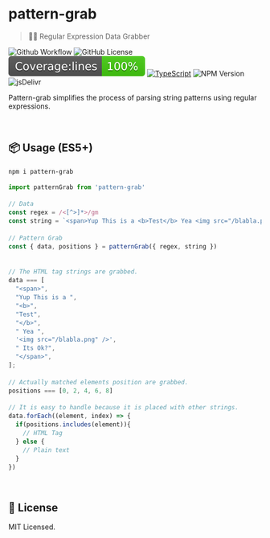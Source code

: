 # pattern-grab

> 🤛🏻 Regular Expression Data Grabber

![Github Workflow](https://github.com/hmmhmmhm/pattern-grab/actions/workflows/test.yml/badge.svg)
![GitHub License](https://img.shields.io/github/license/hmmhmmhm/pattern-grab)
![Jest Coverage](https://raw.githubusercontent.com/hmmhmmhm/pattern-grab/main/badges/badge-lines.svg)
[![TypeScript](https://img.shields.io/badge/%3C%2F%3E-TypeScript-%230074c1.svg)](http://www.typescriptlang.org/)
![NPM Version](https://img.shields.io/npm/v/pattern-grab.svg?label=version)
![jsDelivr](https://badgen.net/jsdelivr/v/npm/pattern-grab)

Pattern-grab simplifies the process of parsing string patterns using regular expressions.

<br />

## 📦 Usage (ES5+)

```bash
npm i pattern-grab
```

```ts
import patternGrab from 'pattern-grab'

// Data
const regex = /<[^>]*>/gm
const string = `<span>Yup This is a <b>Test</b> Yea <img src="/blabla.png" /> Its Ok?</span>`

// Pattern Grab
const { data, positions } = patternGrab({ regex, string })


// The HTML tag strings are grabbed.
data === [
  "<span>",
  "Yup This is a ",
  "<b>",
  "Test",
  "</b>",
  " Yea ",
  '<img src="/blabla.png" />',
  " Its Ok?",
  "</span>",
];

// Actually matched elements position are grabbed.
positions === [0, 2, 4, 6, 8]

// It is easy to handle because it is placed with other strings.
data.forEach((element, index) => {
  if(positions.includes(element)){
    // HTML Tag
  } else {
    // Plain text
  }
})
```

<br />

## 📄 License

MIT Licensed.

